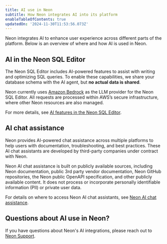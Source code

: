 ```yaml
---
title: AI use in Neon
subtitle: How Neon integrates AI into its platform
enableTableOfContents: true
updatedOn: '2024-11-30T11:53:56.073Z'
---
```


Neon integrates AI to enhance user experience across different parts of the platform. Below is an overview of where and how AI is used in Neon.

## AI in the Neon SQL Editor

The Neon SQL Editor includes AI-powered features to assist with writing and optimizing SQL queries. To enable these capabilities, we share your database schema with the AI agent, but **no actual data is shared**.

Neon currently uses [Amazon Bedrock](https://aws.amazon.com/bedrock/) as the LLM provider for the Neon SQL Editor. All requests are processed within AWS’s secure infrastructure, where other Neon resources are also managed.

For more details, see [AI features in the Neon SQL Editor](https://neon.tech/docs/get-started-with-neon/query-with-neon-sql-editor#ai-features).

## AI chat assistance

Neon provides AI-powered chat assistance across multiple platforms to help users with documentation, troubleshooting, and best practices. These AI chat assistants are developed by third-party companies under contract with Neon.

Neon AI chat assistance is built on publicly available sources, including Neon documentation, public 3rd party vendor documentation, Neon GitHub repositories, the Neon public OpenAPI specification, and other publicly available content. It does not process or incorporate personally identifiable information (PII) or private user data.

For details on where to access Neon AI chat assistants, see [Neon AI chat assistance](https://neon.tech/docs/introduction/support#neon-ai-chat-assistance).

## Questions about AI use in Neon?

If you have questions about Neon's AI integrations, please reach out to [Neon Support](https://console.neon.tech/app/projects?modal=support).
